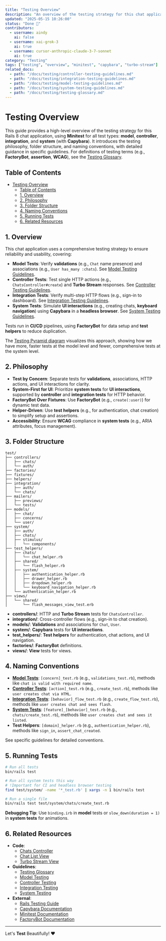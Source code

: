 ```yaml
---
title: "Testing Overview"
description: "An overview of the testing strategy for this chat application"
updated: "2025-05-15 10:26:00"
status: "Done 🤎"
contributors:
  - username: aindy
    ai: false
  - username: xai-grok-3
    ai: true
  - username: cursor-anthropic-claude-3-7-sonnet
    ai: true
category: "Testing"
tags: ["testing", "overview", "minitest", "capybara", "turbo-stream"]
related_docs:
  - path: "/docs/testing/controller-testing-guidelines.md"
  - path: "/docs/testing/integration-testing-guidelines.md"
  - path: "/docs/testing/model-testing-guidelines.md"
  - path: "/docs/testing/system-testing-guidelines.md"
  - path: "/docs/testing/testing-glossary.md"
---
```


# Testing Overview

This guide provides a high-level overview of the testing strategy for this Rails 8 chat application, using **Minitest** for all test types: **model**, **controller**, **integration**, and **system** (with **Capybara**). It introduces the testing philosophy, folder structure, and naming conventions, with detailed guidance in specific guidelines. For definitions of testing terms (e.g., **FactoryBot**, **assertion**, **WCAG**), see the [Testing Glossary](/docs/testing/testing-glossary.md).


## Table of Contents
- [Testing Overview](#testing-overview)
  - [Table of Contents](#table-of-contents)
  - [1. Overview](#1-overview)
  - [2. Philosophy](#2-philosophy)
  - [3. Folder Structure](#3-folder-structure)
  - [4. Naming Conventions](#4-naming-conventions)
  - [5. Running Tests](#5-running-tests)
  - [6. Related Resources](#6-related-resources)

## 1. Overview

This chat application uses a comprehensive testing strategy to ensure reliability and usability, covering:

- **Model Tests**: Verify **validations** (e.g., `Chat` name presence) and associations (e.g., `User has_many :chats`). See [Model Testing Guidelines](/docs/testing/model-testing-guidelines.md).
- **Controller Tests**: Test single HTTP actions (e.g., `ChatsController#create`) and **Turbo Stream** responses. See [Controller Testing Guidelines](/docs/testing/controller-testing-guidelines.md).
- **Integration Tests**: Verify multi-step HTTP flows (e.g., sign-in to dashboard). See [Integration Testing Guidelines](/docs/testing/integration-testing-guidelines.md).
- **System Tests**: Simulate **UI interactions** (e.g., creating chats, **keyboard navigation**) using **Capybara** in a **headless browser**. See [System Testing Guidelines](/docs/testing/system-testing-guidelines.md).

Tests run in **CI/CD** pipelines, using **FactoryBot** for data setup and **test helpers** to reduce duplication.

The [Testing Pyramid diagram](/docs/diagrams/testing-pyramid.md) visualizes this approach, showing how we have more, faster tests at the model level and fewer, comprehensive tests at the system level.

## 2. Philosophy
- **Test by Concern**: Separate tests for **validations**, associations, HTTP actions, and UI interactions for clarity.
- **System-First for UI**: Prioritize **system tests** for **UI interactions**, supported by **controller** and **integration tests** for HTTP behavior.
- **FactoryBot Over Fixtures**: Use **FactoryBot** (e.g., `create(:user)`) for dynamic test data.
- **Helper-Driven**: Use **test helpers** (e.g., for authentication, chat creation) to simplify setup and assertions.
- **Accessibility**: Ensure **WCAG** compliance in **system tests** (e.g., ARIA attributes, focus management).


## 3. Folder Structure

```plaintext
test/
├── controllers/
│   ├── chats/
│   └── auth/
├── factories/
├── fixtures/
├── helpers/
├── integration/
│   ├── auth/
│   └── chats/
├── mailers/
│   ├── previews/
│   └── tests/
├── models/
│   ├── chat/
│   ├── concerns/
│   └── user/
├── system/
│   ├── auth/
│   ├── chats/
│   ├── stimulus/
│   │   └── components/
├── test_helpers/
│   ├── chats/
│   │   └── chat_helper.rb
│   ├── shared/
│   │   └── flash_helper.rb
│   ├── system/
│   │   ├── authentication_helper.rb
│   │   ├── drawer_helper.rb
│   │   ├── dropdown_helper.rb
│   │   └── keyboard_navigation_helper.rb
│   └── authentication_helper.rb
├── views/
│   └── shared/
│       └── flash_messages_view_test.erb
```

- **controllers/**: HTTP and **Turbo Stream** tests for `ChatsController`.
- **integration/**: Cross-controller flows (e.g., sign-in to chat creation).
- **models/**: **Validations** and associations for `Chat`, `User`.
- **system/**: **Capybara** tests for **UI interactions**.
- **test_helpers/**: **Test helpers** for authentication, chat actions, and UI navigation.
- **factories/**: **FactoryBot** definitions.
- **views/**: **View** tests for views.


## 4. Naming Conventions

- **[Model Tests](/docs/testing/model-testing-guidelines.md#3-folder-conventions)**: `[concern]_test.rb` (e.g., `validations_test.rb`), methods like `chat is valid with required name`.
- **[Controller Tests](/docs/testing/controller-testing-guidelines.md)**: `[action]_test.rb` (e.g., `create_test.rb`), methods like `user creates chat via HTML`.
- **[Integration Tests](/docs/testing/integration-testing-guidelines.md)**: `[behavior]_flow_test.rb` (e.g., `create_flow_test.rb`), methods like `user creates chat and sees flash`.
- **[System Tests](/docs/testing/system-testing-guidelines.md)**: `[feature]_[behavior]_test.rb` (e.g., `chats/create_test.rb`), methods like `user creates chat and sees it listed`.
- **Test Helpers**: `[domain]_helper.rb` (e.g., `authentication_helper.rb`), methods like `sign_in`, `assert_chat_created`.

See specific guidelines for detailed conventions.

## 5. Running Tests

```bash
# Run all tests
bin/rails test

# Run all system tests this way 
# !Important for CI and headless browser testing
find test/system/ -name '*_test.rb' | xargs -n 1 bin/rails test

# Run a single file
bin/rails test test/system/chats/create_test.rb
```

**Debugging Tip**: Use `binding.irb` in **model** tests or `slow_down(duration = 1)` in **system tests** for animations.

## 6. Related Resources

- **Code**:
  - [Chats Controller](/app/controllers/chats_controller.rb)
  - [Chat List View](/app/views/chats/_chat.html.erb)
  - [Turbo Stream View](/app/views/chats/create.turbo_stream.erb)
- **Guidelines**:
  - [Testing Glossary](/docs/testing/testing-glossary.md)
  - [Model Testing](/docs/testing/model-testing-guidelines.md)
  - [Controller Testing](/docs/testing/controller-testing-guidelines.md)
  - [Integration Testing](/docs/testing/integration-testing-guidelines.md)
  - [System Testing](/docs/testing/system-testing-guidelines.md)
- **External**:
  - [Rails Testing Guide](https://guides.rubyonrails.org/testing.html)
  - [Capybara Documentation](https://github.com/teamcapybara/capybara)
  - [Minitest Documentation](https://github.com/minitest/minitest)
  - [FactoryBot Documentation](https://github.com/thoughtbot/factory_bot)
---

Let's **Test** Beautifully! ❤️